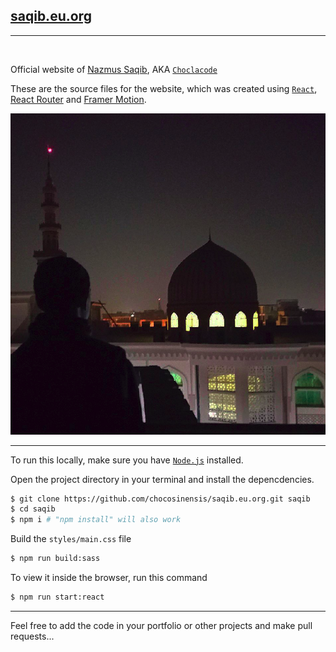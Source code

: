 ## [saqib.eu.org](http://saqib.eu.org)

---

<br>

Official website of [Nazmus Saqib](http://saqib.eu.org),
AKA [`Choclacode`](http://choclacode.eu.org)

These are the source files for the website, which was created using [`React`](https://reactjs.org), [React Router](https://reactrouter.com) and [Framer Motion](https://framer.com/motion).

![me](src/assets/img/meatrooftop.png)

---

To run this locally, make sure you have [`Node.js`](https://nodejs.org) installed.

Open the project directory in your terminal and install the depencdencies.

```bash
$ git clone https://github.com/chocosinensis/saqib.eu.org.git saqib
$ cd saqib
$ npm i # "npm install" will also work
```

Build the `styles/main.css` file
```bash
$ npm run build:sass
```

To view it inside the browser, run this command
```bash
$ npm run start:react
```

---

Feel free to add the code in your portfolio or other projects and make pull requests...
